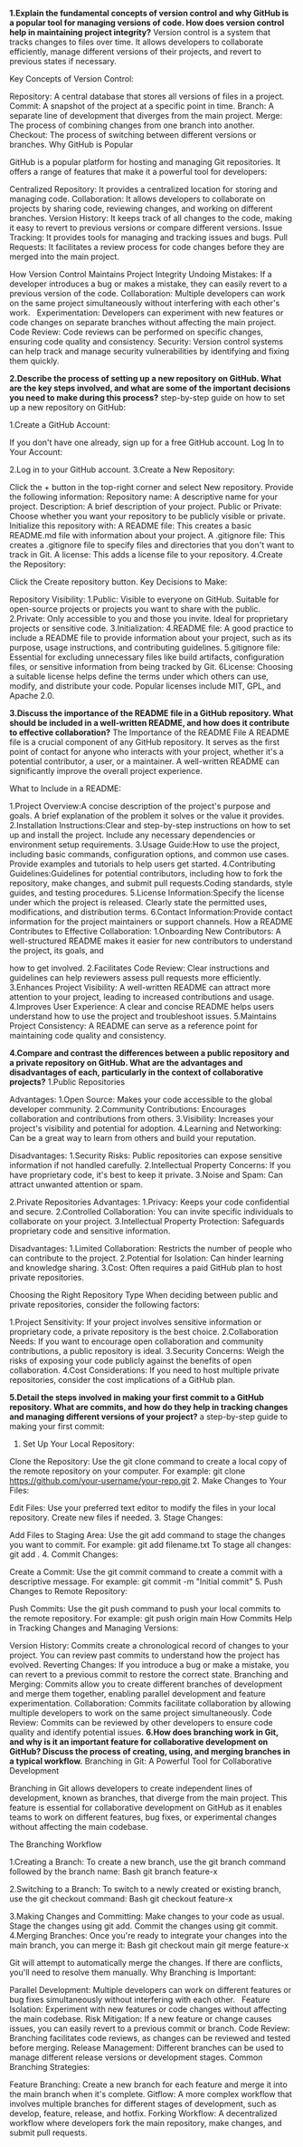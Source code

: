 **1.Explain the fundamental concepts of version control and why GitHub is a popular tool for managing versions of code. How does version control help in maintaining project integrity?**
Version control is a system that tracks changes to files over time. It allows developers to collaborate efficiently, manage different versions of their projects, and revert to previous states if necessary.

Key Concepts of Version Control:

Repository: A central database that stores all versions of files in a project.
Commit: A snapshot of the project at a specific point in time.
Branch: A separate line of development that diverges from the main project.
Merge: The process of combining changes from one branch into another.
Checkout: The process of switching between different versions or branches.
Why GitHub is Popular

GitHub is a popular platform for hosting and managing Git repositories. It offers a range of features that make it a powerful tool for developers:

Centralized Repository: It provides a centralized location for storing and managing code.
Collaboration: It allows developers to collaborate on projects by sharing code, reviewing changes, and working on different branches.
Version History: It keeps track of all changes to the code, making it easy to revert to previous versions or compare different versions.
Issue Tracking: It provides tools for managing and tracking issues and bugs.
Pull Requests: It facilitates a review process for code changes before they are merged into the main project.

How Version Control Maintains Project Integrity
Undoing Mistakes: If a developer introduces a bug or makes a mistake, they can easily revert to a previous version of the code.
Collaboration: Multiple developers can work on the same project simultaneously without interfering with each other's work.   
Experimentation: Developers can experiment with new features or code changes on separate branches without affecting the main project.
Code Review: Code reviews can be performed on specific changes, ensuring code quality and consistency.
Security: Version control systems can help track and manage security vulnerabilities by identifying and fixing them quickly.

**2.Describe the process of setting up a new repository on GitHub. What are the key steps involved, and what are some of the important decisions you need to make during this process?**
 step-by-step guide on how to set up a new repository on GitHub:

1.Create a GitHub Account:

If you don't have one already, sign up for a free GitHub account.
Log In to Your Account:

2.Log in to your GitHub account.
3.Create a New Repository:

Click the + button in the top-right corner and select New repository.
Provide the following information:
Repository name: A descriptive name for your project.
Description: A brief description of your project.
Public or Private: Choose whether you want your repository to be publicly visible or private.
Initialize this repository with:
A README file: This creates a basic README.md file with information about your project.
A .gitignore file: This creates a .gitignore file to specify files and directories that you don't want to track in Git.
A license: This adds a license file to your repository.
4.Create the Repository:

Click the Create repository button.
Key Decisions to Make:

Repository Visibility:
1.Public: Visible to everyone on GitHub. Suitable for open-source projects or projects you want to share with the public.
2.Private: Only accessible to you and those you invite. Ideal for proprietary projects or sensitive code.
3.Initialization:
4.README file: A good practice to include a README file to provide information about your project, such as its purpose, usage instructions, and contributing guidelines.
5.gitignore file: Essential for excluding unnecessary files like build artifacts, configuration files, or sensitive information from being tracked by Git.
6License: Choosing a suitable license helps define the terms under which others can use, modify, and distribute your code. Popular licenses include MIT, GPL, and Apache 2.0.

**3.Discuss the importance of the README file in a GitHub repository. What should be included in a well-written README, and how does it contribute to effective collaboration?**
The Importance of the README File
A README file is a crucial component of any GitHub repository. It serves as the first point of contact for 
anyone who interacts with your project, whether it's a potential contributor, a user, or a maintainer. A well-written README can significantly improve the overall project experience.

What to Include in a README:

1.Project Overview:A concise description of the project's purpose and goals.
A brief explanation of the problem it solves or the value it provides.
2.Installation Instructions:Clear and step-by-step instructions on how to set up and install the project.
Include any necessary dependencies or environment setup requirements.
3.Usage Guide:How to use the project, including basic commands, configuration options, and common use cases.
Provide examples and tutorials to help users get started.
4.Contributing Guidelines:Guidelines for potential contributors, including how to fork the repository, make changes, and submit pull requests.Coding standards, style guides, and testing procedures.
5.License Information:Specify the license under which the project is released.
Clearly state the permitted uses, modifications, and distribution terms.
6.Contact Information:Provide contact information for the project maintainers or support channels.
How a README Contributes to Effective Collaboration:
1.Onboarding New Contributors: A well-structured README makes it easier for new contributors to understand the project, its goals, and 

how to get involved.
2.Facilitates Code Review: Clear instructions and guidelines can help reviewers assess pull requests more efficiently.
3.Enhances Project Visibility: A well-written README can attract more attention to your project, leading to increased contributions and usage.
4.Improves User Experience: A clear and concise README helps users understand how to use the project and troubleshoot issues.
5.Maintains Project Consistency: A README can serve as a reference point for maintaining code quality and consistency.

**4.Compare and contrast the differences between a public repository and a private repository on GitHub. What are the advantages and disadvantages of each, particularly in the context of collaborative projects?**
1.Public Repositories

Advantages:
1.Open Source: Makes your code accessible to the global developer community.
2.Community Contributions: Encourages collaboration and contributions from others.
3.Visibility: Increases your project's visibility and potential for adoption.
4.Learning and Networking: Can be a great way to learn from others and build your reputation.

Disadvantages:
1.Security Risks: Public repositories can expose sensitive information if not handled carefully.
2.Intellectual Property Concerns: If you have proprietary code, it's best to keep it private.
3.Noise and Spam: Can attract unwanted attention or spam.

2.Private Repositories
Advantages:
1.Privacy: Keeps your code confidential and secure.
2.Controlled Collaboration: You can invite specific individuals to collaborate on your project.
3.Intellectual Property Protection: Safeguards proprietary code and sensitive information.

Disadvantages:
1.Limited Collaboration: Restricts the number of people who can contribute to the project.
2.Potential for Isolation: Can hinder learning and knowledge sharing.
3.Cost: Often requires a paid GitHub plan to host private repositories.

Choosing the Right Repository Type
When deciding between public and private repositories, consider the following factors:

1.Project Sensitivity: If your project involves sensitive information or proprietary code, a private repository is the best choice.
2.Collaboration Needs: If you want to encourage open collaboration and community contributions, a public repository is ideal.
3.Security Concerns: Weigh the risks of exposing your code publicly against the benefits of open collaboration.
4.Cost Considerations: If you need to host multiple private repositories, consider the cost implications of a GitHub plan.

**5.Detail the steps involved in making your first commit to a GitHub repository. What are commits, and how do they help in tracking changes and managing different versions of your project?**
a step-by-step guide to making your first commit:

1. Set Up Your Local Repository:

Clone the Repository:
Use the git clone command to create a local copy of the remote repository on your computer.
For example: git clone https://github.com/your-username/your-repo.git
2. Make Changes to Your Files:

Edit Files:
Use your preferred text editor to modify the files in your local repository.
Create new files if needed.
3. Stage Changes:

Add Files to Staging Area:
Use the git add command to stage the changes you want to commit.
For example: git add filename.txt
To stage all changes: git add .
4. Commit Changes:

Create a Commit:
Use the git commit command to create a commit with a descriptive message.
For example: git commit -m "Initial commit"
5. Push Changes to Remote Repository:

Push Commits:
Use the git push command to push your local commits to the remote repository.
For example: git push origin main
How Commits Help in Tracking Changes and Managing Versions:

Version History: Commits create a chronological record of changes to your project. You can review past commits to understand how the project has evolved.
Reverting Changes: If you introduce a bug or make a mistake, you can revert to a previous commit to restore the correct state.
Branching and Merging: Commits allow you to create different branches of development and merge them together, enabling parallel development and feature experimentation.
Collaboration: Commits facilitate collaboration by allowing multiple developers to work on the same project simultaneously.
Code Review: Commits can be reviewed by other developers to ensure code quality and identify potential issues.
**6.How does branching work in Git, and why is it an important feature for collaborative development on GitHub? Discuss the process of creating, using, and merging branches in a typical workflow.**
Branching in Git: A Powerful Tool for Collaborative Development

Branching in Git allows developers to create independent lines of development, known as branches, that diverge from the main project. This feature is essential for collaborative development on GitHub as it enables teams to work on different features, bug fixes, or experimental changes without affecting the main codebase.

The Branching Workflow

1.Creating a Branch:
To create a new branch, use the git branch command followed by the branch name:
Bash
git branch feature-x


2.Switching to a Branch:
To switch to a newly created or existing branch, use the git checkout command:
Bash
git checkout feature-x


3.Making Changes and Committing:
Make changes to your code as usual.
Stage the changes using git add.
Commit the changes using git commit.
4.Merging Branches:
Once you're ready to integrate your changes into the main branch, you can merge it:
Bash
git checkout main
git merge feature-x


Git will attempt to automatically merge the changes. If there are conflicts, you'll need to resolve them manually.
Why Branching is Important:

Parallel Development: Multiple developers can work on different features or bug fixes simultaneously without interfering with each other.   
Feature Isolation: Experiment with new features or code changes without affecting the main codebase.
Risk Mitigation: If a new feature or change causes issues, you can easily revert to a previous commit or branch.
Code Review: Branching facilitates code reviews, as changes can be reviewed and tested before merging.
Release Management: Different branches can be used to manage different release versions or development stages.
Common Branching Strategies:

Feature Branching: Create a new branch for each feature and merge it into the main branch when it's complete.
Gitflow: A more complex workflow that involves multiple branches for different stages of development, 
such as develop, feature, release, and hotfix.
Forking Workflow: A decentralized workflow where developers fork the main repository, make changes, and submit pull requests.

